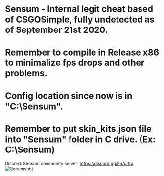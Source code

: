# Sensum - Internal legit cheat based of CSGOSimple, fully undetected as of September 21st 2020.
# Remember to compile in Release x86 to minimalize fps drops and other problems.
# Config location since now is in "C:\\Sensum".
# Remember to put skin_kits.json file into "Sensum" folder in C drive. (Ex: C:\\Sensum)

Discord: Sensum community server: https://discord.gg/FnAJfra
![Screenshot](https://i.imgur.com/kEH7rpT.png)




